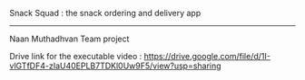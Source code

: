 Snack Squad : the snack ordering and delivery app

------------------------------------------------------------------------


Naan Muthadhvan Team project

Drive link for the executable video :  https://drive.google.com/file/d/1I-vlGTfDF4-zIaU40EPLB7TDKl0Uw9F5/view?usp=sharing
